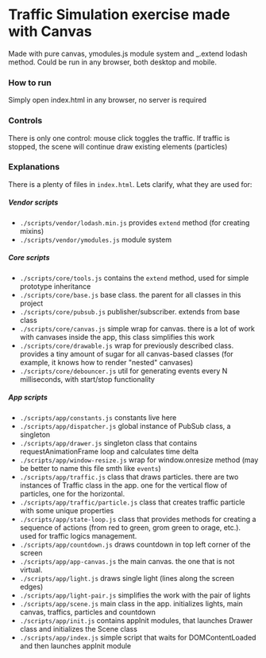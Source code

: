 # Traffic Simulation exercise made with Canvas

Made with pure canvas, ymodules.js module system and _.extend lodash method.
Could be run in any browser, both desktop and mobile.

### How to run
Simply open index.html in any browser, no server is required

### Controls
There is only one control: mouse click toggles the traffic. If traffic is stopped, the scene will continue draw existing elements (particles)

### Explanations
There is a plenty of files in `index.html`. Lets clarify, what they are used for:

##### Vendor scripts
- `./scripts/vendor/lodash.min.js`
provides `extend` method (for creating mixins)
- `./scripts/vendor/ymodules.js`
module system

##### Core scripts
- `./scripts/core/tools.js`
contains the `extend` method, used for simple prototype inheritance
- `./scripts/core/base.js`
base class. the parent for all classes in this project
- `./scripts/core/pubsub.js`
publisher/subscriber. extends from base class
- `./scripts/core/canvas.js`
simple wrap for canvas. there is a lot of work with canvases inside the app, this class simplifies this work
- `./scripts/core/drawable.js`
wrap for previously described class. provides a tiny amount of sugar for all canvas-based classes (for example, it knows how to render "nested" canvases)
- `./scripts/core/debouncer.js`
util for generating events every N milliseconds, with start/stop functionality

##### App scripts
- `./scripts/app/constants.js`
constants live here
- `./scripts/app/dispatcher.js`
global instance of PubSub class, a singleton
- `./scripts/app/drawer.js`
singleton class that contains requestAnimationFrame loop and calculates time delta
- `./scripts/app/window-resize.js`
wrap for window.onresize method (may be better to name this file smth like `events`)
- `./scripts/app/traffic.js`
class that draws particles. there are two instances of Traffic class in the app. one for the vertical flow of particles, one for the horizontal.
- `./scripts/app/traffic/particle.js`
class that creates traffic particle with some unique properties
- `./scripts/app/state-loop.js`
class that provides methods for creating a sequence of actions (from red to green, grom green to orage, etc.). used for traffic logics management.
- `./scripts/app/countdown.js`
draws countdown in top left corner of the screen
- `./scripts/app/app-canvas.js`
the main canvas. the one that is not virtual.
- `./scripts/app/light.js`
draws single light (lines along the screen edges)
- `./scripts/app/light-pair.js`
simplifies the work with the pair of lights
- `./scripts/app/scene.js`
main class in the app. initializes lights, main canvas, traffics, particles and countdown
- `./scripts/app/init.js`
contains appInit modules, that launches Drawer class and initializes the Scene class
- `./scripts/app/index.js`
simple script that waits for DOMContentLoaded and then launches appInit module
